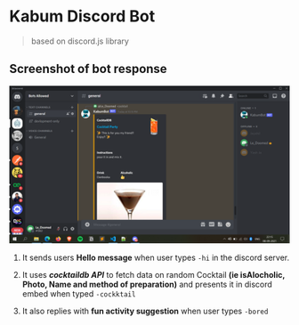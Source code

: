 # Kabum Discord Bot

> based on discord.js library

## Screenshot of bot response

<img src="https://github.com/Jayshil-n-b/kabum-DiscordBot/blob/main/assets/demo.png?raw=true">

1. It sends users **Hello message** when user types `-hi` in the discord server.

2. It uses **_cocktaildb API_** to fetch data on random Cocktail **(ie isAlocholic, Photo, Name and method of preparation)** and presents it in discord embed when typed `-cockktail`

3. It also replies with **fun activity suggestion** when user types `-bored`
